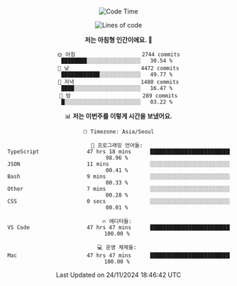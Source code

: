 <div align="center">

<br />

 <!--START_SECTION:waka-->
![Code Time](http://img.shields.io/badge/Code%20Time-3%2C628%20hrs%2052%20mins-blue)

![Lines of code](https://img.shields.io/badge/%EC%A0%80%EB%8A%94%20%EC%97%AC%ED%83%9C%EA%B9%8C%EC%A7%80%20-4.6%20million%20%EC%A4%84%EC%9D%98%20%EC%BD%94%EB%93%9C%EB%A5%BC%20%EC%9E%91%EC%84%B1%ED%96%88%EC%96%B4%EC%9A%94.-blue)

**저는 아침형 인간이에요. 🐤** 

```text
🌞 아침                     2744 commits        ████████░░░░░░░░░░░░░░░░░   30.54 % 
🌆 낮　                     4472 commits        ████████████░░░░░░░░░░░░░   49.77 % 
🌃 저녁                     1480 commits        ████░░░░░░░░░░░░░░░░░░░░░   16.47 % 
🌙 밤　                     289 commits         █░░░░░░░░░░░░░░░░░░░░░░░░   03.22 % 
```


📊 **저는 이번주를 이렇게 시간을 보냈어요.** 

```text
🕑︎ Timezone: Asia/Seoul

💬 프로그래밍 언어들: 
TypeScript               47 hrs 18 mins      █████████████████████████   98.96 % 
JSON                     11 mins             ░░░░░░░░░░░░░░░░░░░░░░░░░   00.41 % 
Bash                     9 mins              ░░░░░░░░░░░░░░░░░░░░░░░░░   00.33 % 
Other                    7 mins              ░░░░░░░░░░░░░░░░░░░░░░░░░   00.28 % 
CSS                      0 secs              ░░░░░░░░░░░░░░░░░░░░░░░░░   00.01 % 

🔥 에디터들: 
VS Code                  47 hrs 47 mins      █████████████████████████   100.00 % 

💻 운영 체제들: 
Mac                      47 hrs 47 mins      █████████████████████████   100.00 % 
```


 Last Updated on 24/11/2024 18:46:42 UTC
<!--END_SECTION:waka-->

</div>
